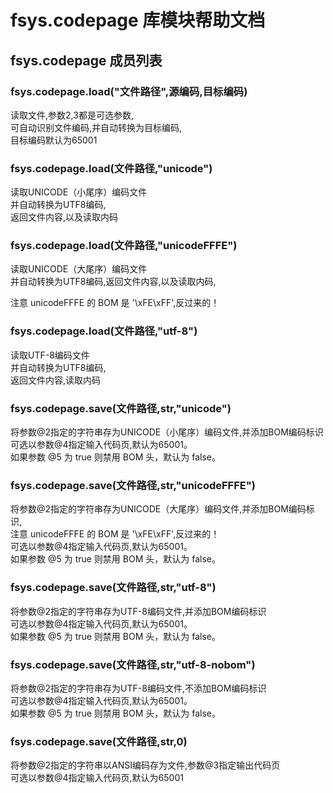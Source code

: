 # fsys.codepage 库模块帮助文档

<a id="fsys.codepage"></a>
## fsys.codepage 成员列表


<a id="fsys.codepage.load"></a>
### fsys.codepage.load("文件路径",源编码,目标编码) 
 读取文件,参数2,3都是可选参数,  
可自动识别文件编码,并自动转换为目标编码,  
目标编码默认为65001

<a id="fsys.codepage.load"></a>
### fsys.codepage.load(文件路径,"unicode") 
 读取UNICODE（小尾序）编码文件  
并自动转换为UTF8编码,  
返回文件内容,以及读取内码

<a id="fsys.codepage.load"></a>
### fsys.codepage.load(文件路径,"unicodeFFFE") 
 读取UNICODE（大尾序）编码文件  
并自动转换为UTF8编码,返回文件内容,以及读取内码,  
  
注意 unicodeFFFE 的 BOM 是 '\xFE\xFF',反过来的！

<a id="fsys.codepage.load"></a>
### fsys.codepage.load(文件路径,"utf-8") 
 读取UTF-8编码文件  
并自动转换为UTF8编码,  
返回文件内容,读取内码

<a id="fsys.codepage.save"></a>
### fsys.codepage.save(文件路径,str,"unicode") 
 将参数@2指定的字符串存为UNICODE（小尾序）编码文件,并添加BOM编码标识  
可选以参数@4指定输入代码页,默认为65001。  
如果参数 @5 为 true 则禁用 BOM 头，默认为 false。

<a id="fsys.codepage.save"></a>
### fsys.codepage.save(文件路径,str,"unicodeFFFE") 
 将参数@2指定的字符串存为UNICODE（大尾序）编码文件,并添加BOM编码标识,  
注意 unicodeFFFE 的 BOM 是 '\xFE\xFF',反过来的！  
可选以参数@4指定输入代码页,默认为65001。  
如果参数 @5 为 true 则禁用 BOM 头，默认为 false。

<a id="fsys.codepage.save"></a>
### fsys.codepage.save(文件路径,str,"utf-8") 
 将参数@2指定的字符串存为UTF-8编码文件,并添加BOM编码标识  
可选以参数@4指定输入代码页,默认为65001。  
如果参数 @5 为 true 则禁用 BOM 头，默认为 false。

<a id="fsys.codepage.save"></a>
### fsys.codepage.save(文件路径,str,"utf-8-nobom") 
 将参数@2指定的字符串存为UTF-8编码文件,不添加BOM编码标识  
可选以参数@4指定输入代码页,默认为65001。  
如果参数 @5 为 true 则禁用 BOM 头，默认为 false。

<a id="fsys.codepage.save"></a>
### fsys.codepage.save(文件路径,str,0) 
 将参数@2指定的字符串以ANSI编码存为文件,参数@3指定输出代码页  
可选以参数@4指定输入代码页,默认为65001
